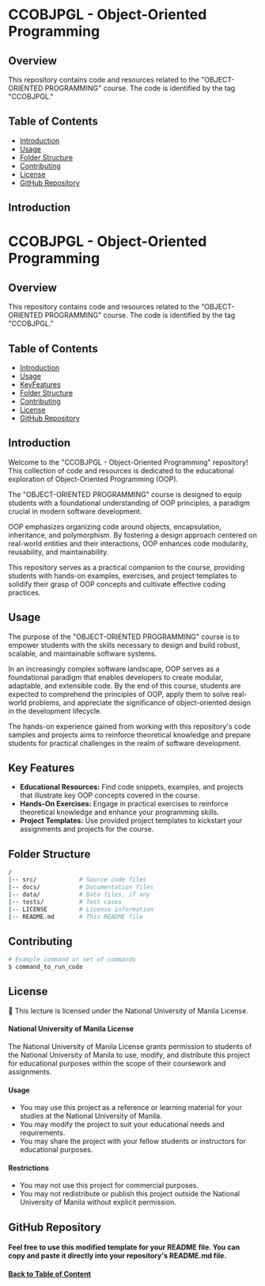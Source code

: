 # CCOBJPGL - Object-Oriented Programming

## Overview

This repository contains code and resources related to the "OBJECT-ORIENTED PROGRAMMING" course. The code is identified by the tag "CCOBJPGL."

## Table of Contents

- [Introduction](#introduction)
- [Usage](#usage)
- [Folder Structure](#folder-structure)
- [Contributing](#contributing)
- [License](#license)
- [GitHub Repository](#github-repository)

## Introduction


# CCOBJPGL - Object-Oriented Programming 

## Overview

This repository contains code and resources related to the "OBJECT-ORIENTED PROGRAMMING" course. The code is identified by the tag "CCOBJPGL."

## Table of Contents

- [Introduction](#introduction)
- [Usage](#usage)
- [KeyFeatures](#key-features) 
- [Folder Structure](#folder-structure)
- [Contributing](#contributing) 
- [License](#license)
- [GitHub Repository](#github-repository) 

## Introduction

Welcome to the "CCOBJPGL - Object-Oriented Programming" repository! This collection of code and resources is dedicated to the educational exploration of Object-Oriented Programming (OOP). 

The "OBJECT-ORIENTED PROGRAMMING" course is designed to equip students with a foundational understanding of OOP principles, a paradigm crucial in modern software development. 

OOP emphasizes organizing code around objects, encapsulation, inheritance, and polymorphism. By fostering a design approach centered on real-world entities and their interactions, OOP enhances code modularity, reusability, and maintainability. 

This repository serves as a practical companion to the course, providing students with hands-on examples, exercises, and project templates to solidify their grasp of OOP concepts and cultivate effective coding practices.

## Usage

The purpose of the "OBJECT-ORIENTED PROGRAMMING" course is to empower students with the skills necessary to design and build robust, scalable, and maintainable software systems. 

In an increasingly complex software landscape, OOP serves as a foundational paradigm that enables developers to create modular, adaptable, and extensible code. By the end of this course, students are expected to comprehend the principles of OOP, apply them to solve real-world problems, and appreciate the significance of object-oriented design in the development lifecycle. 

The hands-on experience gained from working with this repository's code samples and projects aims to reinforce theoretical knowledge and prepare students for practical challenges in the realm of software development.

## Key Features

- **Educational Resources:** Find code snippets, examples, and projects that illustrate key OOP concepts covered in the course.
- **Hands-On Exercises:** Engage in practical exercises to reinforce theoretical knowledge and enhance your programming skills.
- **Project Templates:** Use provided project templates to kickstart your assignments and projects for the course.

## Folder Structure 

```bash
/
|-- src/            # Source code files
|-- docs/           # Documentation files
|-- data/           # Data files, if any
|-- tests/          # Test cases
|-- LICENSE         # License information
|-- README.md       # This README file
```

## Contributing

```bash
# Example command or set of commands
$ command_to_run_code
```


## License 

🔑 This lecture is licensed under the National University of Manila License.

#### National University of Manila License  

The National University of Manila License grants permission to students of the National University of Manila to use, modify, and distribute this project for educational purposes within the scope of their coursework and assignments.

#### Usage 

* You may use this project as a reference or learning material for your studies at the National University of Manila.
* You may modify the project to suit your educational needs and requirements.
* You may share the project with your fellow students or instructors for educational purposes.

#### Restrictions

* You may not use this project for commercial purposes.
* You may not redistribute or publish this project outside the National University of Manila without explicit permission.
  

## GitHub Repository 

#### Feel free to use this modified template for your README file. You can copy and paste it directly into your repository's README.md file.

#### [Back to Table of Content](#introduction)
